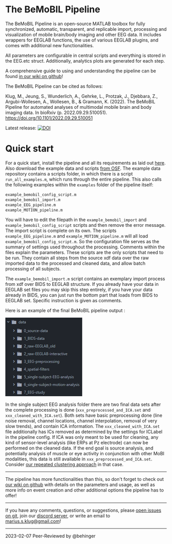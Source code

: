 # The BeMoBIL Pipeline

The BeMoBIL Pipeline is an open-source MATLAB toolbox for fully synchronized, automatic, transparent, and replicable import, processing and visualization of mobile brain/body imaging and other EEG data. It includes wrappers for EEGLAB functions, the use of various EEGLAB plugins, and comes with additional new functionalities. 

All parameters are configurable in central scripts and everything is stored in the EEG.etc struct. Additionally, analytics plots are generated for each step.

A comprehensive guide to using and understanding the pipeline can be found [in our wiki on github](https://github.com/BeMoBIL/bemobil-pipeline/wiki)!

The BeMoBIL Pipeline can be cited as follows: 

Klug, M., Jeung, S., Wunderlich, A., Gehrke, L., Protzak, J., Djebbara, Z., Argubi-Wollesen, A., Wollesen, B., & Gramann, K. (2022). The BeMoBIL Pipeline for automated analyses of multimodal mobile brain and body imaging data. In bioRxiv (p. 2022.09.29.510051). https://doi.org/10.1101/2022.09.29.510051

Latest release: [![DOI](https://zenodo.org/badge/141275506.svg)](https://zenodo.org/badge/latestdoi/141275506)

# Quick start

For a quick start, install the pipeline and all its requirements as laid out [here](https://github.com/BeMoBIL/bemobil-pipeline/wiki/Installation-and-Requirements). Also download the example data and scripts [from OSF](https://doi.org/10.17605/OSF.IO/8UPNW). The example data repository contains a scripts folder, in which there is a script `run_all_examples.m`, which runs through the entire pipeline. This also calls the following examples within the `examples` folder of the pipeline itself:

    example_bemobil_config_script.m
    example_bemobil_import.m
    example_EEG_pipeline.m
    example_MOTION_pipeline.m

You will have to edit the filepath in the `example_bemobil_import` and `example_bemobil_config_script` scripts and then remove the error message. The import script is complete on its own. The scripts `example_EEG_pipeline.m` and `example_MOTION_pipeline.m` will all load `example_bemobil_config_script.m`. So the configuration file serves as the summary of settings used throughout the processing. Comments within the files explain the parameters. These scripts are the only scripts that need to be run. They contain all steps from the source xdf data over the raw imported data to the processed and cleaned data, and allow batch processing of all subjects.

The `example_bemobil_import.m` script contains an exemplary import process from xdf over BIDS to EEGLAB structure. If you already have your data in EEGLAB set files you may skip this step entirely, if you have your data already in BIDS, you can just run the bottom part that loads from BIDS to EEGLAB set. Specific instruction is given as comments.

Here is an example of the final BeMoBIL pipeline output :   

![folder structure of the pipeline output](https://raw.githubusercontent.com/BeMoBIL/bemobil-pipeline/master/wiki_images/mainwiki/output-folders.png)

In the single subject EEG analysis folder there are two final data sets after the complete processing is done (`xxx_preprocessed_and_ICA.set` and `xxx_cleaned_with_ICA.set`). Both sets have basic preprocessing done (line noise removal, channel locations, channel interpolation, removal of very slow trends), and contain ICA information. The `xxx_cleaned_with_ICA.set` file additionally has ICs removed as determined by the settings for ICLabel in the pipeline config. If ICA was only meant to be used for cleaning, any kind of sensor-level analysis (like ERPs at Pz electrode) can now be performed on the cleaned data. If the end goal is source analysis, and potentially analysis of muscle or eye activity in conjunction with other MoBI modalities, this data is still available in `xxx_preprocessed_and_ICA.set`. Consider [our repeated clustering approach](https://github.com/BeMoBIL/bemobil-pipeline/wiki/repeated-clustering) in that case.

***

The pipeline has more functionalities than this, so don't forget to check out [our wiki on github](https://github.com/BeMoBIL/bemobil-pipeline/wiki) with details on the parameters and usage, as well as more info on event creation and other additional options the pipeline has to offer!

***
If you have any comments, questions, or suggestions, please [open issues on git](https://github.com/BeMoBIL/bemobil-pipeline/issues), join our [discord server](https://discord.gg/xJMru7XVXY), or write an email to marius.s.klug@gmail.com!

***
2023-02-07 Peer-Reviewed by @behinger
